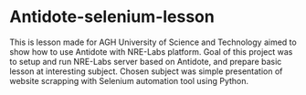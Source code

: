 # Antidote-selenium-lesson
This is lesson made for AGH University of Science and Technology aimed to show how to use Antidote with NRE-Labs platform. Goal of this project was to setup and run NRE-Labs server based on Antidote, and prepare basic lesson at interesting subject. Chosen subject was simple presentation of website scrapping with Selenium automation tool using Python. 
